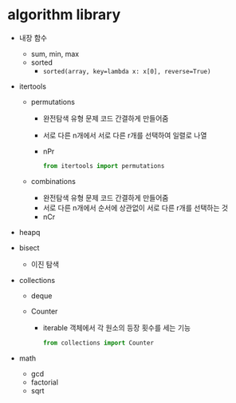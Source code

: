 # algorithm library

* 내장 함수

  * sum, min, max
  * sorted
    * `sorted(array, key=lambda x: x[0], reverse=True)`

* itertools

  * permutations

    * 완전탐색 유형 문제 코드 간결하게 만들어줌

    * 서로 다른 n개에서 서로 다른 r개를 선택하여 일렬로 나열

    * nPr

      ```python
      from itertools import permutations
      ```

      

  * combinations

    * 완전탐색 유형 문제 코드 간결하게 만들어줌
    * 서로 다른 n개에서 순서에 상관없이 서로 다른 r개를 선택하는 것
    * nCr

* heapq

* bisect

  * 이진 탐색

* collections

  * deque

  * Counter

    * iterable 객체에서 각 원소의 등장 횟수를 세는 기능

      ```python
      from collections import Counter
      ```

* math

  * gcd
  * factorial
  * sqrt